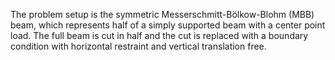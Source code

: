 The problem setup is the symmetric Messerschmitt-Bölkow-Blohm (MBB) beam, which represents half of a simply supported beam with a center point load. The full beam is cut in half and the cut is replaced with a boundary condition with horizontal restraint and vertical translation free.